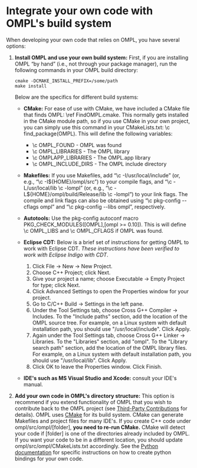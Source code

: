 # Integrate your own code with OMPL's build system

When developing your own code that relies on OMPL, you have several options:

1. __Install OMPL and use your own build system:__ First, if you are installing OMPL “by hand” (i.e., not through your package manager), run the following commands in your OMPL build directory:

       cmake -DCMAKE_INSTALL_PREFIX=/some/path
       make install

   Below are the specifics for different build systems:

   - __CMake:__ For ease of use with CMake, we have included a CMake file that finds OMPL: \ref FindOMPL.cmake. This normally gets installed in the CMake module path, so if you use CMake in your own project, you can simply use this command in your CMakeLists.txt: \c find_package(OMPL). This will define the following variables:

      - \c OMPL_FOUND - OMPL was found
      - \c OMPL_LIBRARIES - The OMPL library
      - \c OMPLAPP_LIBRARIES - The OMPL.app library
      - \c OMPL_INCLUDE_DIRS - The OMPL include directory

   - __Makefiles:__ If you use Makefiles, add “\c -I/usr/local/include” (or, e.g., “\c -I${HOME}/ompl/src”) to your compile flags, and “\c -L/usr/local/lib \c -lompl” (or, e.g., “\c -L${HOME}/ompl/build/Release/lib \c -lompl”) to your link flags. The compile and link flags can also be obtained using  “\c pkg-config --cflags ompl” and  “\c pkg-config --libs ompl”, respectively.
   - __Autotools:__ Use the pkg-config autoconf macro PKG_CHECK_MODULES([OMPL],[ompl >= 0.10]). This is will define \c OMPL_LIBS and \c OMPL_CFLAGS if OMPL was found.
   - __Eclipse CDT:__ Below is a brief set of instructions for getting OMPL to work with Eclipse CDT. _These instructions have been verified to work with Eclipse Indigo with CDT_.

      1. Click File -> New -> New Project.
      2. Choose C++ Project; click Next.
      3. Give your project a name; choose Executable -> Empty Project for type; click Next.
      4. Click Advanced Settings to open the Properties window for your project.
      5. Go to C/C++ Build -> Settings in the left pane.
      6. Under the Tool Settings tab, choose Cross G++ Compiler -> Includes. To the "Include paths" section, add the location of the OMPL source tree. For example, on a Linux system with default installation path, you should use "/usr/local/include". Click Apply.
      7. Again under the Tool Settings tab, choose Cross G++ Linker -> Libraries. To the "Libraries" section, add "ompl". To the "Library search path" section, add the location of the OMPL library files. For example, on a Linux system with default installation path, you should use "/usr/local/lib". Click Apply.
      8. Click OK to leave the Properties window. Click Finish.

   - __IDE's such as MS Visual Studio and Xcode:__ consult your IDE's manual.
2. __Add your own code in OMPL's directory structure:__ This option is recommend if you extend functionality of OMPL that you wish to contribute back to the OMPL project (see [Third-Party Contributions](thirdparty.html) for details). OMPL uses [CMake](http://www.cmake.org) for its build system. CMake can generate Makefiles and project files for many IDE's. If you create C++ code under ompl/src/ompl/[folder], __you need to re-run CMake.__ CMake will detect your code if [folder] is one of the directories already included by OMPL. If you want your code to be in a different location, you should update ompl/src/ompl/CMakeLists.txt accordingly. See the [Python documentation](python.html#updating_python_bindings) for specific instructions on how to create python bindings for your own code.
